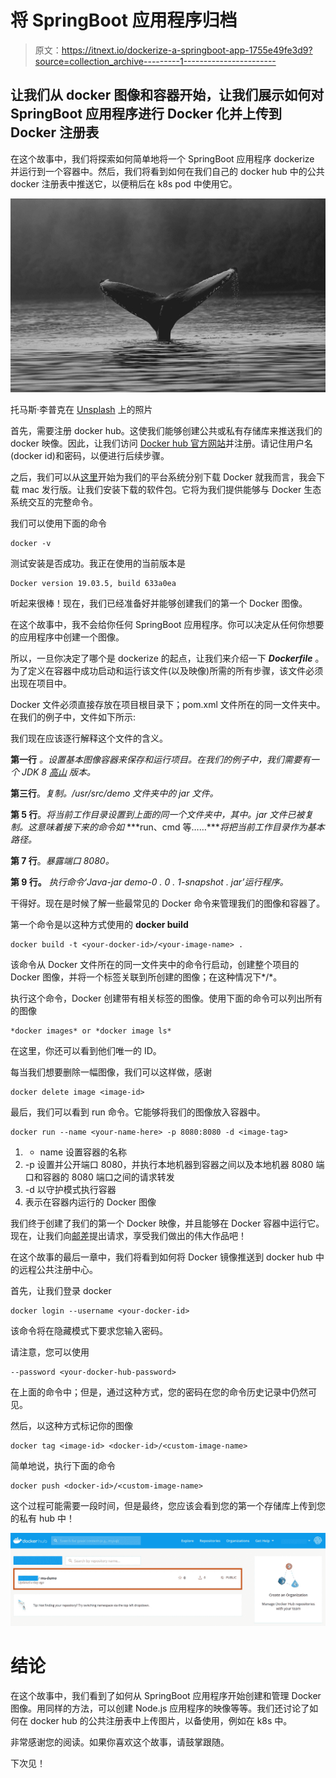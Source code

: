 # 将 SpringBoot 应用程序归档

> 原文：<https://itnext.io/dockerize-a-springboot-app-1755e49fe3d9?source=collection_archive---------1----------------------->

## 让我们从 docker 图像和容器开始，让我们展示如何对 SpringBoot 应用程序进行 Docker 化并上传到 Docker 注册表

在这个故事中，我们将探索如何简单地将一个 SpringBoot 应用程序 dockerize 并运行到一个容器中。然后，我们将看到如何在我们自己的 docker hub 中的公共 docker 注册表中推送它，以便稍后在 k8s pod 中使用它。

![](img/997afd0cd86c5908152e54831b234b78.png)

托马斯·李普克在 [Unsplash](https://unsplash.com?utm_source=medium&utm_medium=referral) 上的照片

首先，需要注册 docker hub。这使我们能够创建公共或私有存储库来推送我们的 docker 映像。因此，让我们访问 [Docker hub 官方网站](https://hub.docker.com)并注册。请记住用户名(docker id)和密码，以便进行后续步骤。

之后，我们可以从[这里](https://docs.docker.com/docker-for-mac/install/)开始为我们的平台系统分别下载 Docker 就我而言，我会下载 mac 发行版。让我们安装下载的软件包。它将为我们提供能够与 Docker 生态系统交互的完整命令。

我们可以使用下面的命令

```
docker -v
```

测试安装是否成功。我正在使用的当前版本是

```
Docker version 19.03.5, build 633a0ea
```

听起来很棒！现在，我们已经准备好并能够创建我们的第一个 Docker 图像。

在这个故事中，我不会给你任何 SpringBoot 应用程序。你可以决定从任何你想要的应用程序中创建一个图像。

所以，一旦你决定了哪个是 dockerize 的起点，让我们来介绍一下 ***Dockerfile*** 。为了定义在容器中成功启动和运行该文件(以及映像)所需的所有步骤，该文件必须出现在项目中。

Docker 文件必须直接存放在项目根目录下；pom.xml 文件所在的同一文件夹中。在我们的例子中，文件如下所示:

我们现在应该逐行解释这个文件的含义。

**第一行** *。设置基本图像容器来保存和运行项目。在我们的例子中，我们需要有一个 JDK 8* [*高山*](https://hub.docker.com/_/alpine) *版本。*

**第三行**。*复制。/usr/src/demo 文件夹中的 jar 文件。*

**第 5 行**。*将当前工作目录设置到上面的同一个文件夹中，其中。jar 文件已被复制。这意味着接下来的命令如* ***run、cmd 等……****将把当前工作目录作为基本路径。*

**第 7 行**。*暴露端口 8080。*

**第 9 行。** *执行命令‘Java-jar demo-0 . 0 . 1-snapshot . jar’运行程序。*

干得好。现在是时候了解一些最常见的 Docker 命令来管理我们的图像和容器了。

第一个命令是以这种方式使用的 **docker build**

```
docker build -t <your-docker-id>/<your-image-name> .
```

该命令从 Docker 文件所在的同一文件夹中的命令行启动，创建整个项目的 Docker 图像，并将一个标签关联到所创建的图像；在这种情况下*<your-docker-id>/<your-image-name>*。

执行这个命令，Docker 创建带有相关标签的图像。使用下面的命令可以列出所有的图像

```
*docker images* or *docker image ls*
```

在这里，你还可以看到他们唯一的 ID。

每当我们想要删除一幅图像，我们可以这样做，感谢

```
docker delete image <image-id>
```

最后，我们可以看到 run 命令。它能够将我们的图像放入容器中。

```
docker run --name <your-name-here> -p 8080:8080 -d <image-tag>
```

1.  - name <your-name-here>设置容器的名称</your-name-here>
2.  -p 设置并公开端口 8080，并执行本地机器到容器之间以及本地机器 8080 端口和容器的 8080 端口之间的请求转发
3.  -d 以守护模式执行容器
4.  <image-tag>表示在容器内运行的 Docker 图像</image-tag>

我们终于创建了我们的第一个 Docker 映像，并且能够在 Docker 容器中运行它。现在，让我们向[邮差](https://www.getpostman.com/)提出请求，享受我们做出的伟大作品吧！

在这个故事的最后一章中，我们将看到如何将 Docker 镜像推送到 docker hub 中的远程公共注册中心。

首先，让我们登录 docker

```
docker login --username <your-docker-id>
```

该命令将在隐藏模式下要求您输入密码。

请注意，您可以使用

```
--password <your-docker-hub-password>
```

在上面的命令中；但是，通过这种方式，您的密码在您的命令历史记录中仍然可见。

然后，以这种方式标记你的图像

```
docker tag <image-id> <docker-id>/<custom-image-name>
```

简单地说，执行下面的命令

```
docker push <docker-id>/<custom-image-name>
```

这个过程可能需要一段时间，但是最终，您应该会看到您的第一个存储库上传到您的私有 hub 中！

![](img/ded716c610ab93f31b09d1bfe7e109cd.png)

# 结论

在这个故事中，我们看到了如何从 SpringBoot 应用程序开始创建和管理 Docker 图像。用同样的方法，可以创建 Node.js 应用程序的映像等等。我们还讨论了如何在 docker hub 的公共注册表中上传图片，以备使用，例如在 k8s 中。

非常感谢您的阅读。如果你喜欢这个故事，请鼓掌跟随。

下次见！